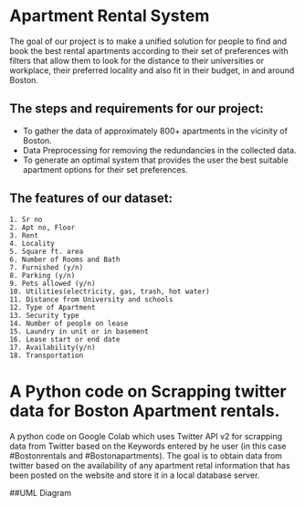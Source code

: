 # Apartment Rental System
The goal of our project is to make a unified solution for people to find and book the best rental apartments according to their set of preferences with filters that allow them to look for the distance to their universities or workplace, their preferred locality and also fit in their budget, in and around Boston.

## The steps and requirements for our project:
+ To gather the data of approximately 800+ apartments in the vicinity of Boston.
+ Data Preprocessing for removing the redundancies in the collected data.
+ To generate an optimal system that provides the user the best suitable apartment options for their set preferences. 

## The features of our dataset:
    1. Sr no
	2. Apt no, Floor
	3. Rent
	4. Locality
	5. Square ft. area
	6. Number of Rooms and Bath
	7. Furnished (y/n)
	8. Parking (y/n)
	9. Pets allowed (y/n) 
	10. Utilities(electricity, gas, trash, hot water) 
	11. Distance from University and schools		
	12. Type of Apartment
	13. Security type
	14. Number of people on lease
	15. Laundry in unit or in basement
	16. Lease start or end date
	17. Availability(y/n)
	18. Transportation

# A Python code on Scrapping twitter data for Boston Apartment rentals.

A python code on Google Colab which uses Twitter API v2 for scrapping data from Twitter based on the Keywords entered by he user
(in this case #Bostonrentals and #Bostonapartments). The goal is to obtain data from twitter based on the availability of any apartment retal
information that has been posted on the website and store it in a local database server. 

##UML Diagram

